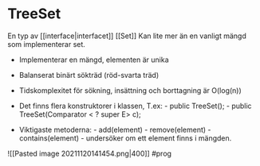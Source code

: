 # TreeSet
En typ av [[interface|interfacet]] [[Set]]
Kan lite mer än en vanligt mängd som implementerar set.

- Implementerar en mängd, elementen är unika
- Balanserat binärt sökträd (röd-svarta träd)
- Tidskomplexitet för sökning, insättning och borttagning är O(log(n))

- Det finns flera konstruktorer i klassen, T.ex:
		- public TreeSet();
		- public TreeSet(Comparator < ? super E> c);
- Viktigaste metoderna:
		- add(element)
		- remove(element)
		- contains(element) - undersöker om ett element finns i mängden.

![[Pasted image 20211120141454.png|400]]
#prog 